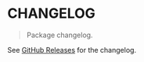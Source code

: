 # CHANGELOG

> Package changelog.

See [GitHub Releases](https://github.com/stdlib-js/iter-replicate-by/releases) for the changelog.